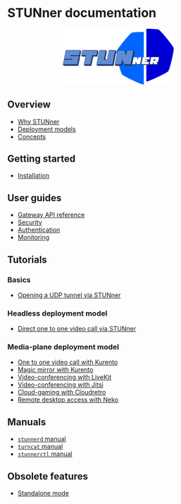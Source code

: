 # STUNner documentation

<p align="center">
  <img alt="STUNner", src="img/stunner.svg" width="50%" height="50%"></br>
</p>

## Overview

* [Why STUNner](WHY.md)
* [Deployment models](DEPLOYMENT.md)
* [Concepts](CONCEPTS.md)

## Getting started

* [Installation](INSTALL.md)

## User guides

* [Gateway API reference](GATEWAY.md)
* [Security](SECURITY.md)
* [Authentication](AUTH.md)
* [Monitoring](MONITORING.md)

## Tutorials

### Basics

* [Opening a UDP tunnel via STUNner](examples/simple-tunnel)

### Headless deployment model

* [Direct one to one video call via STUNner](examples/direct-one2one-call)

### Media-plane deployment model

* [One to one video call with Kurento](examples/kurento-one2one-call)
* [Magic mirror with Kurento](examples/kurento-magic-mirror/README.md)
* [Video-conferencing with LiveKit](examples/livekit/README.md)
* [Video-conferencing with Jitsi](examples/jitsi/README.md)
* [Cloud-gaming with Cloudretro](examples/cloudretro/README.md)
* [Remote desktop access with Neko](examples/neko/README.md)

## Manuals

* [`stunnerd` manual](cmd/stunnerd.md)
* [`turncat` manual](cmd/turncat.md)
* [`stunnerctl` manual](cmd/stunnerctl.md)

## Obsolete features

* [Standalone mode](OBSOLETE.md)